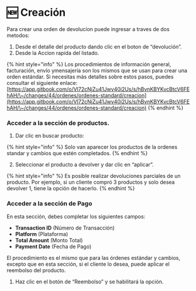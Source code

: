 # 🆕 Creación

Para crear una orden de devolucion puede ingresar a traves de dos metodos:&#x20;

1. Desde el detalle del producto dando clic en el boton de “devolución”.
2. Desde la Accion rapida del listado.&#x20;

{% hint style="info" %}
Los procedimientos de información general, facturación, envío ymensajería son los mismos que se usan para crear una orden estándar. Si necesitas más detalles sobre estos pasos, puedes consultar el siguiente enlace: [https://app.gitbook.com/o/VI72cNjZu41Jwv40i2Us/s/hBvnKBYKvcBtcV6FEhAH/\~/changes/44/ordenes/ordenes-standard/creacion](https://app.gitbook.com/o/VI72cNjZu41Jwv40i2Us/s/hBvnKBYKvcBtcV6FEhAH/\~/changes/44/ordenes/ordenes-standard/creacion)
{% endhint %}

### Acceder a la sección de productos.

1. Dar clic en buscar producto:

{% hint style="info" %}
Solo van aparecer los productos de la ordenes standar y cambios que estén completados.
{% endhint %}

2. Seleccionar el producto a devolver y dar clic en “aplicar”.

{% hint style="info" %}
Es posible realizar devoluciones parciales de un producto. Por ejemplo, si un cliente compró 3 productos y solo desea devolver 1, tiene la opción de hacerlo.
{% endhint %}

### Acceder a la sección de Pago

En esta sección, debes completar los siguientes campos:

* **Transaction ID** (Número de Transacción)
* **Platform** (Plataforma)
* **Total Amount** (Monto Total)
* **Payment Date** (Fecha de Pago)

El procedimiento es el mismo que para las órdenes estándar y cambios, excepto que en esta sección, si el cliente lo desea, puede aplicar el reembolso del producto.

1. Haz clic en el botón de “Reembolso” y se habilitará la opción.
